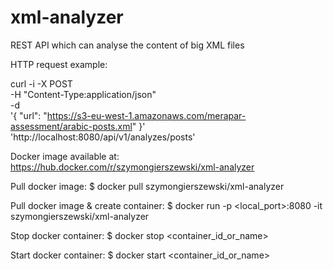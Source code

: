 # xml-analyzer
REST API which can analyse the content of big XML files

HTTP request example:

curl -i -X POST \
   -H "Content-Type:application/json" \
   -d \
'{
  "url": "https://s3-eu-west-1.amazonaws.com/merapar-assessment/arabic-posts.xml"
}' \
 'http://localhost:8080/api/v1/analyzes/posts'


Docker image available at: https://hub.docker.com/r/szymongierszewski/xml-analyzer

Pull docker image: $ docker pull szymongierszewski/xml-analyzer

Pull docker image & create container: $ docker run -p <local_port>:8080 -it szymongierszewski/xml-analyzer

Stop docker container: $ docker stop <container_id_or_name>

Start docker container: $ docker start <container_id_or_name>
